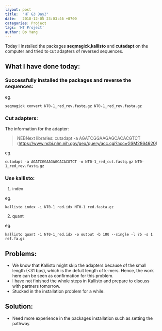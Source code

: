 ```yaml
---
layout: post
title:  "HT G3 Day3"
date:   2018-12-05 23:03:46 +0700
categories: Project
tags: 'HT Project'
author: Bo Yang
---
```

Today I installed the packages **seqmagick**,**kallisto** and **cutadapt** on the computer and tried to cut adapters of reversed sequences.

## What I have done today:
### Successfully installed the packages and reverse the sequences:

eg.

`
seqmagick convert NT0-1_red_rev.fastq.gz NT0-1_red_rev.fasta.gz
`

### Cut adapters:
The information for the adapter:
> NEBNext libraries: cutadapt -a AGATCGGAAGAGCACACGTCT  (https://www.ncbi.nlm.nih.gov/geo/query/acc.cgi?acc=GSM2864620)

eg.

`
cutadapt -a AGATCGGAAGAGCACACGTCT -o NT0-1_red_cut.fastq.gz NT0-1_red_rev.fastq.gz
`

### Use kallisto:
1. index

eg.

`
kallisto index -i NT0-1_red.idx NT0-1_red.fasta.gz 
`

2. quant

eg.

`
kallisto quant -i NT0-1_red.idx -o output -b 100 --single -l 75 -s 1 ref.fa.gz
`

## Problems:
- We know that Kallisto might skip the adapters because of the small length (<31 bps), which is the defult length of k-mers. Hence, the work here can be seen as confirmation for this problem.  
- I have not finished the whole steps in Kallisto and prepare to discuss with partners tomorrow.
- Stucked in the installation problem for a while.

## Solution:
- Need more experience in the packages installation such as setting the pathway.

